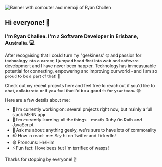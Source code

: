 ![Banner with computer and memoji of Ryan Challen](https://res.cloudinary.com/dkgnajyr2/image/upload/v1595976934/RyanBanner_rfxuml.png)

## Hi everyone! 👋

### I'm Ryan Challen. I'm a Software Developer in Brisbane, Australia. 💻

After recognising that I could turn my "geekiness" 🤓 and passion for technology into a career, I jumped head first into web and software development and I have never been happier. Technology has immeasurable potential for connecting, empowering and improving our world - and I am so proud to be a part of that! 🙌

Check out my recent projects here and feel free to reach out if you'd like to chat, collaborate or if you feel that I'd be a good fit for your team. 😊

Here are a few details about me:

- 🔭 I’m currently working on: several projects right now, but mainly a full stack MERN app
- 🌱 I’m currently learning: all the things... mostly Ruby On Rails and JavaScript
- 💬 Ask me about: anything geeky, we're sure to have lots of commonality
- 📫 How to reach me: Say hi on Twitter and LinkedIn!
- 😄 Pronouns: He/Him
- ⚡ Fun fact: I love bees but I'm terrified of wasps!

Thanks for stopping by everyone! ✌️
